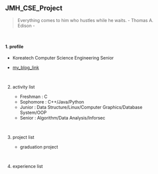 ## JMH_CSE_Project

> Everything comes to him who hustles while he waits. - Thomas A. Edison -
<br/>

#### 1. profile

   * Koreatech Computer Science Engineering Senior
   + [my_blog_link](https://battlesun99.blogspot.com/)
<br/>

2. activity list

   + Freshman : C
   + Sophomore : C++/Java/Python
   + Junior : Data Structure/Linux/Computer Graphics/Database System/OOP
   + Senior : Algorithm/Data Analysis/Inforsec
<br/>

3. project list

   + graduation project
<br/>

4. experience list
